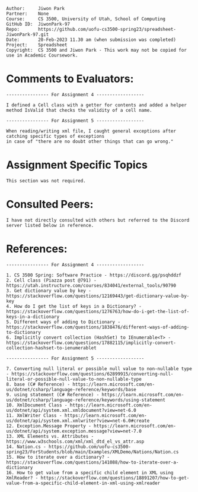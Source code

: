 ﻿
```
Author:     Jiwon Park
Partner:    None
Course:     CS 3500, University of Utah, School of Computing
GitHub ID:  JiwonPark-97
Repo:       https://github.com/uofu-cs3500-spring23/spreadsheet-JiwonPark-97.git
Date:       20-Feb-2023 11.30 am (when submission was completed) 
Project:    Spreadsheet
Copyright:  CS 3500 and Jiwon Park - This work may not be copied for use in Academic Coursework.
```

# Comments to Evaluators:

    ---------------- For Assignment 4 ------------------

    I defined a Cell class with a getter for contents and added a helper method IsValid that checks the validity of a cell name.

    ---------------- For Assignment 5 ------------------

    When reading/writing xml file, I caught general exceptions after catching specific types of exceptions
    in case of "there are no doubt other things that can go wrong." 

# Assignment Specific Topics

    This section was not required.

# Consulted Peers:

    I have not directly consulted with others but referred to the Discord server listed below in reference.

# References:

    ---------------- For Assignment 4 ------------------

    1. CS 3500 Spring: Software Practice - https://discord.gg/psqhddzf
    2. Cell class (Piazza post @791) - https://utah.instructure.com/courses/834041/external_tools/90790
    3. Get dictionary value by key - https://stackoverflow.com/questions/12169443/get-dictionary-value-by-key
    4. How do I get the list of keys in a Dictionary? - https://stackoverflow.com/questions/1276763/how-do-i-get-the-list-of-keys-in-a-dictionary
    5. Different ways of adding to Dictionary - https://stackoverflow.com/questions/1838476/different-ways-of-adding-to-dictionary
    6. Implicitly convert collection (HashSet) to IEnumerable<T> - https://stackoverflow.com/questions/17882115/implicitly-convert-collection-hashset-to-ienumerablet

    ---------------- For Assignment 5 ------------------

    7. Converting null literal or possible null value to non-nullable type - https://stackoverflow.com/questions/62899915/converting-null-literal-or-possible-null-value-to-non-nullable-type
    8. base (C# Reference) - https://learn.microsoft.com/en-us/dotnet/csharp/language-reference/keywords/base
    9. using statement (C# Reference) - https://learn.microsoft.com/en-us/dotnet/csharp/language-reference/keywords/using-statement
    10. XmlDocument Class - https://learn.microsoft.com/en-us/dotnet/api/system.xml.xmldocument?view=net-6.0
    11. XmlWriter Class - https://learn.microsoft.com/en-us/dotnet/api/system.xml.xmlwriter?view=net-6.0#create
    12. Exception.Message Property - https://learn.microsoft.com/en-us/dotnet/api/system.exception.message?view=net-7.0
    13. XML Elements vs. Attributes - https://www.w3schools.com/xml/xml_dtd_el_vs_attr.asp
    14. Nation.cs - https://github.com/uofu-cs3500-spring23/ForStudents/blob/main/Examples/XMLDemo/Nations/Nation.cs
    15. How to iterate over a dictionary? - https://stackoverflow.com/questions/141088/how-to-iterate-over-a-dictionary
    16. How to get value from a specific child element in XML using XmlReader? - https://stackoverflow.com/questions/18891207/how-to-get-value-from-a-specific-child-element-in-xml-using-xmlreader
    
